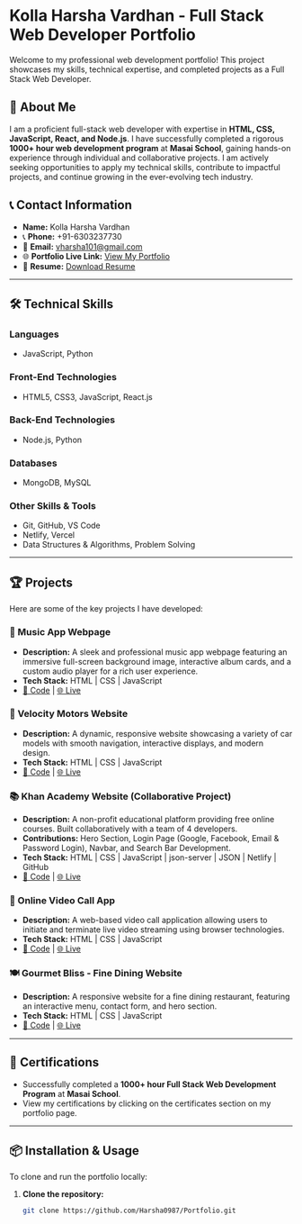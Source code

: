 # Kolla Harsha Vardhan - Full Stack Web Developer Portfolio

Welcome to my professional web development portfolio! This project showcases my skills, technical expertise, and completed projects as a Full Stack Web Developer.

## 📖 About Me
I am a proficient full-stack web developer with expertise in **HTML, CSS, JavaScript, React, and Node.js**. I have successfully completed a rigorous **1000+ hour web development program** at **Masai School**, gaining hands-on experience through individual and collaborative projects. I am actively seeking opportunities to apply my technical skills, contribute to impactful projects, and continue growing in the ever-evolving tech industry.

## 📞 Contact Information
- **Name:** Kolla Harsha Vardhan
- 📞 **Phone:** +91-6303237730
- 📧 **Email:** [vharsha101@gmail.com](mailto:vharsha101@gmail.com)
- 🌐 **Portfolio Live Link:** [View My Portfolio](https://your-portfolio-link.netlify.app/)
- 📄 **Resume:** [Download Resume](https://your-resume-link)

---

## 🛠️ Technical Skills
### **Languages**
- JavaScript, Python

### **Front-End Technologies**
- HTML5, CSS3, JavaScript, React.js

### **Back-End Technologies**
- Node.js, Python

### **Databases**
- MongoDB, MySQL

### **Other Skills & Tools**
- Git, GitHub, VS Code
- Netlify, Vercel
- Data Structures & Algorithms, Problem Solving

---

## 🏆 Projects
Here are some of the key projects I have developed:

### 🎵 Music App Webpage
- **Description:** A sleek and professional music app webpage featuring an immersive full-screen background image, interactive album cards, and a custom audio player for a rich user experience.
- **Tech Stack:** HTML | CSS | JavaScript
- [🔗 Code](https://github.com/Harsha0987/Music-App-Webpage.git) | [🌐 Live](https://pro-music-app.netlify.app/)

### 🚗 Velocity Motors Website
- **Description:** A dynamic, responsive website showcasing a variety of car models with smooth navigation, interactive displays, and modern design.
- **Tech Stack:** HTML | CSS | JavaScript
- [🔗 Code](https://github.com/Harsha0987/Velocity-Motors.git) | [🌐 Live](https://ve-motors.netlify.app/)

### 📚 Khan Academy Website (Collaborative Project)
- **Description:** A non-profit educational platform providing free online courses. Built collaboratively with a team of 4 developers.
- **Contributions:** Hero Section, Login Page (Google, Facebook, Email & Password Login), Navbar, and Search Bar Development.
- **Tech Stack:** HTML | CSS | JavaScript | json-server | JSON | Netlify | GitHub
- [🔗 Code](https://github.com/Harsha0987/Khan-Academy.git) | [🌐 Live](https://khan-academy-clone.netlify.app/)

### 🎥 Online Video Call App
- **Description:** A web-based video call application allowing users to initiate and terminate live video streaming using browser technologies.
- **Tech Stack:** HTML | CSS | JavaScript
- [🔗 Code](https://github.com/Harsha0987/Online-Video-Call-App.git) | [🌐 Live](https://online-video-call.netlify.app/)

### 🍽️ Gourmet Bliss - Fine Dining Website
- **Description:** A responsive website for a fine dining restaurant, featuring an interactive menu, contact form, and hero section.
- **Tech Stack:** HTML | CSS | JavaScript
- [🔗 Code](https://github.com/Harsha0987/Gourmet-Bliss.git) | [🌐 Live](https://gourmet-bliss.netlify.app/)

---

## 📜 Certifications
- Successfully completed a **1000+ hour Full Stack Web Development Program** at **Masai School**.
- View my certifications by clicking on the certificates section on my portfolio page.

---

## 📦 Installation & Usage
To clone and run the portfolio locally:

1. **Clone the repository:**
   ```bash
   git clone https://github.com/Harsha0987/Portfolio.git
